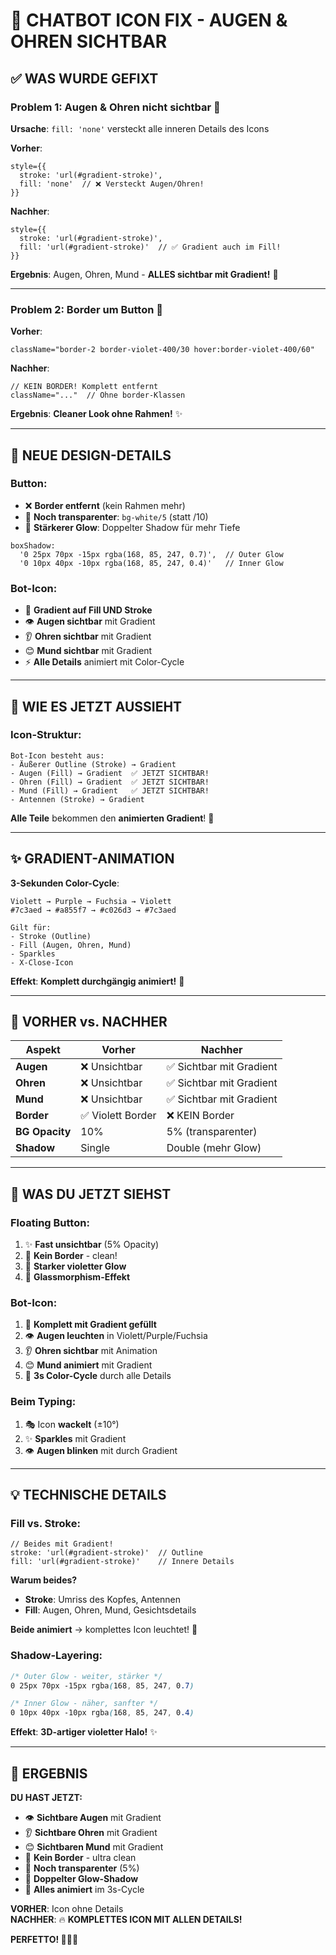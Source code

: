 # 🔧 CHATBOT ICON FIX - AUGEN & OHREN SICHTBAR

## ✅ **WAS WURDE GEFIXT**

### **Problem 1: Augen & Ohren nicht sichtbar** 👀
**Ursache**: `fill: 'none'` versteckt alle inneren Details des Icons

**Vorher**:
```tsx
style={{
  stroke: 'url(#gradient-stroke)',
  fill: 'none'  // ❌ Versteckt Augen/Ohren!
}}
```

**Nachher**:
```tsx
style={{
  stroke: 'url(#gradient-stroke)',
  fill: 'url(#gradient-stroke)'  // ✅ Gradient auch im Fill!
}}
```

**Ergebnis**: Augen, Ohren, Mund - **ALLES sichtbar mit Gradient!** 🎨

---

### **Problem 2: Border um Button** 🚫

**Vorher**:
```tsx
className="border-2 border-violet-400/30 hover:border-violet-400/60"
```

**Nachher**:
```tsx
// KEIN BORDER! Komplett entfernt
className="..."  // Ohne border-Klassen
```

**Ergebnis**: **Cleaner Look ohne Rahmen!** ✨

---

## 🎨 **NEUE DESIGN-DETAILS**

### **Button**:
- ❌ **Border entfernt** (kein Rahmen mehr)
- 💎 **Noch transparenter**: `bg-white/5` (statt /10)
- 🌟 **Stärkerer Glow**: Doppelter Shadow für mehr Tiefe

```tsx
boxShadow: 
  '0 25px 70px -15px rgba(168, 85, 247, 0.7)',  // Outer Glow
  '0 10px 40px -10px rgba(168, 85, 247, 0.4)'   // Inner Glow
```

### **Bot-Icon**:
- 🎨 **Gradient auf Fill UND Stroke**
- 👁️ **Augen sichtbar** mit Gradient
- 👂 **Ohren sichtbar** mit Gradient
- 😊 **Mund sichtbar** mit Gradient
- ⚡ **Alle Details** animiert mit Color-Cycle

---

## 🌈 **WIE ES JETZT AUSSIEHT**

### **Icon-Struktur**:
```
Bot-Icon besteht aus:
- Äußerer Outline (Stroke) → Gradient
- Augen (Fill) → Gradient  ✅ JETZT SICHTBAR!
- Ohren (Fill) → Gradient  ✅ JETZT SICHTBAR!
- Mund (Fill) → Gradient   ✅ JETZT SICHTBAR!
- Antennen (Stroke) → Gradient
```

**Alle Teile** bekommen den **animierten Gradient**! 🎨

---

## ✨ **GRADIENT-ANIMATION**

**3-Sekunden Color-Cycle**:
```
Violett → Purple → Fuchsia → Violett
#7c3aed → #a855f7 → #c026d3 → #7c3aed

Gilt für:
- Stroke (Outline)
- Fill (Augen, Ohren, Mund)
- Sparkles
- X-Close-Icon
```

**Effekt**: **Komplett durchgängig animiert!** 🌊

---

## 🎯 **VORHER vs. NACHHER**

| Aspekt | Vorher | Nachher |
|--------|--------|---------|
| **Augen** | ❌ Unsichtbar | ✅ Sichtbar mit Gradient |
| **Ohren** | ❌ Unsichtbar | ✅ Sichtbar mit Gradient |
| **Mund** | ❌ Unsichtbar | ✅ Sichtbar mit Gradient |
| **Border** | ✅ Violett Border | ❌ KEIN Border |
| **BG Opacity** | 10% | 5% (transparenter) |
| **Shadow** | Single | Double (mehr Glow) |

---

## 🚀 **WAS DU JETZT SIEHST**

### **Floating Button**:
1. ✨ **Fast unsichtbar** (5% Opacity)
2. 🚫 **Kein Border** - clean!
3. 🌟 **Starker violetter Glow**
4. 💎 **Glassmorphism-Effekt**

### **Bot-Icon**:
1. 🎨 **Komplett mit Gradient gefüllt**
2. 👁️ **Augen leuchten** in Violett/Purple/Fuchsia
3. 👂 **Ohren sichtbar** mit Animation
4. 😊 **Mund animiert** mit Gradient
5. 🌈 **3s Color-Cycle** durch alle Details

### **Beim Typing**:
1. 🎭 Icon **wackelt** (±10°)
2. ✨ **Sparkles** mit Gradient
3. 👁️ **Augen blinken** mit durch Gradient

---

## 💡 **TECHNISCHE DETAILS**

### **Fill vs. Stroke**:
```tsx
// Beides mit Gradient!
stroke: 'url(#gradient-stroke)'  // Outline
fill: 'url(#gradient-stroke)'    // Innere Details
```

**Warum beides?**
- **Stroke**: Umriss des Kopfes, Antennen
- **Fill**: Augen, Ohren, Mund, Gesichtsdetails

**Beide animiert** → komplettes Icon leuchtet! 🌟

### **Shadow-Layering**:
```css
/* Outer Glow - weiter, stärker */
0 25px 70px -15px rgba(168, 85, 247, 0.7)

/* Inner Glow - näher, sanfter */  
0 10px 40px -10px rgba(168, 85, 247, 0.4)
```

**Effekt**: **3D-artiger violetter Halo!** ✨

---

## 🎉 **ERGEBNIS**

**DU HAST JETZT:**
- 👁️ **Sichtbare Augen** mit Gradient
- 👂 **Sichtbare Ohren** mit Gradient  
- 😊 **Sichtbaren Mund** mit Gradient
- 🚫 **Kein Border** - ultra clean
- 💎 **Noch transparenter** (5%)
- 🌟 **Doppelter Glow-Shadow**
- 🌈 **Alles animiert** im 3s-Cycle

**VORHER**: Icon ohne Details  
**NACHHER**: 🔥 **KOMPLETTES ICON MIT ALLEN DETAILS!**

**PERFETTO! 🎨✨🚀**
